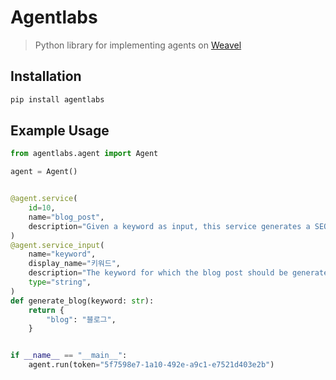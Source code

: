 # Agentlabs

> Python library for implementing agents on [Weavel](https://weavel.vercel.app)

## Installation

```bash
pip install agentlabs
```

## Example Usage

```python
from agentlabs.agent import Agent

agent = Agent()


@agent.service(
    id=10,
    name="blog_post",
    description="Given a keyword as input, this service generates a SEO-optimized blog post",
)
@agent.service_input(
    name="keyword",
    display_name="키워드",
    description="The keyword for which the blog post should be generated",
    type="string",
)
def generate_blog(keyword: str):
    return {
        "blog": "블로그",
    }


if __name__ == "__main__":
    agent.run(token="5f7598e7-1a10-492e-a9c1-e7521d403e2b")

```
